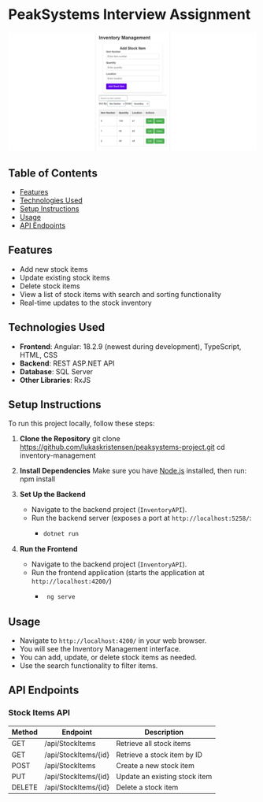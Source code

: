 # PeakSystems Interview Assignment

![App Showcase](readmeAsset/showcase.png)

## Table of Contents

- [Features](#features)
- [Technologies Used](#technologies-used)
- [Setup Instructions](#setup-instructions)
- [Usage](#usage)
- [API Endpoints](#api-endpoints)

## Features

- Add new stock items
- Update existing stock items
- Delete stock items
- View a list of stock items with search and sorting functionality
- Real-time updates to the stock inventory

## Technologies Used

- **Frontend**: Angular: 18.2.9 (newest during development), TypeScript, HTML, CSS
- **Backend**: REST ASP.NET API
- **Database**: SQL Server
- **Other Libraries**: RxJS

## Setup Instructions

To run this project locally, follow these steps:

1. **Clone the Repository**
   git clone https://github.com/lukaskristensen/peaksystems-project.git
   cd inventory-management

2. **Install Dependencies**
   Make sure you have [Node.js](https://nodejs.org/) installed, then run:
   npm install

3. **Set Up the Backend**

   - Navigate to the backend project (`InventoryAPI`).
   - Run the backend server (exposes a port at `http://localhost:5258/`:
     - ```bash
       dotnet run
       ```

4. **Run the Frontend**
   - Navigate to the backend project (`InventoryAPI`).
   - Run the frontend application (starts the application at `http://localhost:4200/`)
     - ```bash
        ng serve
       ```

## Usage

- Navigate to `http://localhost:4200/` in your web browser.
- You will see the Inventory Management interface.
- You can add, update, or delete stock items as needed.
- Use the search functionality to filter items.

## API Endpoints

### Stock Items API

| Method | Endpoint             | Description                   |
| ------ | -------------------- | ----------------------------- |
| GET    | /api/StockItems      | Retrieve all stock items      |
| GET    | /api/StockItems/{id} | Retrieve a stock item by ID   |
| POST   | /api/StockItems      | Create a new stock item       |
| PUT    | /api/StockItems/{id} | Update an existing stock item |
| DELETE | /api/StockItems/{id} | Delete a stock item           |
